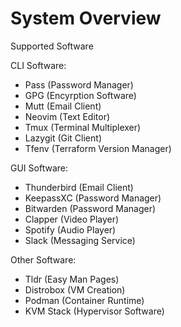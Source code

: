 # System Overview

Supported Software

CLI Software:
- Pass (Password Manager)
- GPG (Encyrption Software)
- Mutt (Email Client)
- Neovim (Text Editor)
- Tmux (Terminal Multiplexer)
- Lazygit (Git Client)
- Tfenv (Terraform Version Manager)

GUI Software:
- Thunderbird (Email Client)
- KeepassXC (Password Manager)
- Bitwarden (Password Manager)
- Clapper (Video Player)
- Spotify (Audio Player)
- Slack (Messaging Service)

Other Software:
- Tldr (Easy Man Pages)
- Distrobox (VM Creation)
- Podman (Container Runtime)
- KVM Stack (Hypervisor Software)

